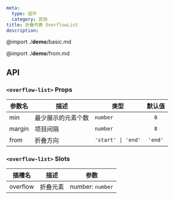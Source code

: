 ```yaml
meta:
  type: 组件
  category: 其他
title: 折叠列表 OverflowList
description:
```

@import ./__demo__/basic.md

@import ./__demo__/from.md

## API


### `<overflow-list>` Props

|参数名|描述|类型|默认值|
|---|---|---|:---:|
|min|最少展示的元素个数|`number`|`0`|
|margin|项目间隔|`number`|`8`|
|from|折叠方向|`'start' \| 'end'`|`'end'`|
### `<overflow-list>` Slots

|插槽名|描述|参数|
|---|:---:|---|
|overflow|折叠元素|number: `number`|



